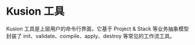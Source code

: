 # Kusion 工具

Kusion 工具是上层用户的命令行界面，它基于 Project & Stack 等业务抽象模型封装了 init、validate、compile、apply、destroy 等常见的工作流工具。
